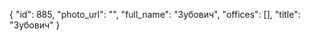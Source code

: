 {
    "id": 885,
    "photo_url": "",
    "full_name": "Зубович",
    "offices": [],
    "title": "Зубович"
}